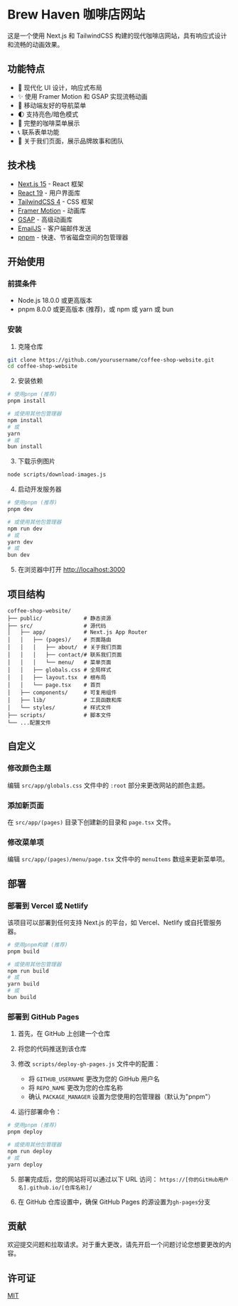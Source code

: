 # Brew Haven 咖啡店网站

这是一个使用 Next.js 和 TailwindCSS 构建的现代咖啡店网站，具有响应式设计和流畅的动画效果。

## 功能特点

- 🎨 现代化 UI 设计，响应式布局
- ✨ 使用 Framer Motion 和 GSAP 实现流畅动画
- 📱 移动端友好的导航菜单
- 🌓 支持亮色/暗色模式
- 📝 完整的咖啡菜单展示
- 📞 联系表单功能
- 📖 关于我们页面，展示品牌故事和团队

## 技术栈

- [Next.js 15](https://nextjs.org/) - React 框架
- [React 19](https://react.dev/) - 用户界面库
- [TailwindCSS 4](https://tailwindcss.com/) - CSS 框架
- [Framer Motion](https://www.framer.com/motion/) - 动画库
- [GSAP](https://greensock.com/gsap/) - 高级动画库
- [EmailJS](https://www.emailjs.com/) - 客户端邮件发送
- [pnpm](https://pnpm.io/) - 快速、节省磁盘空间的包管理器

## 开始使用

### 前提条件

- Node.js 18.0.0 或更高版本
- pnpm 8.0.0 或更高版本 (推荐)，或 npm 或 yarn 或 bun

### 安装

1. 克隆仓库

```bash
git clone https://github.com/yourusername/coffee-shop-website.git
cd coffee-shop-website
```

2. 安装依赖

```bash
# 使用pnpm (推荐)
pnpm install

# 或使用其他包管理器
npm install
# 或
yarn
# 或
bun install
```

3. 下载示例图片

```bash
node scripts/download-images.js
```

4. 启动开发服务器

```bash
# 使用pnpm (推荐)
pnpm dev

# 或使用其他包管理器
npm run dev
# 或
yarn dev
# 或
bun dev
```

5. 在浏览器中打开 [http://localhost:3000](http://localhost:3000)

## 项目结构

```
coffee-shop-website/
├── public/             # 静态资源
├── src/                # 源代码
│   ├── app/            # Next.js App Router
│   │   ├── (pages)/    # 页面路由
│   │   │   ├── about/  # 关于我们页面
│   │   │   ├── contact/# 联系我们页面
│   │   │   └── menu/   # 菜单页面
│   │   ├── globals.css # 全局样式
│   │   ├── layout.tsx  # 根布局
│   │   └── page.tsx    # 首页
│   ├── components/     # 可复用组件
│   ├── lib/            # 工具函数和库
│   └── styles/         # 样式文件
├── scripts/            # 脚本文件
└── ...配置文件
```

## 自定义

### 修改颜色主题

编辑 `src/app/globals.css` 文件中的 `:root` 部分来更改网站的颜色主题。

### 添加新页面

在 `src/app/(pages)` 目录下创建新的目录和 `page.tsx` 文件。

### 修改菜单项

编辑 `src/app/(pages)/menu/page.tsx` 文件中的 `menuItems` 数组来更新菜单项。

## 部署

### 部署到 Vercel 或 Netlify

该项目可以部署到任何支持 Next.js 的平台，如 Vercel、Netlify 或自托管服务器。

```bash
# 使用pnpm构建 (推荐)
pnpm build

# 或使用其他包管理器
npm run build
# 或
yarn build
# 或
bun build
```

### 部署到 GitHub Pages

1. 首先，在 GitHub 上创建一个仓库

2. 将您的代码推送到该仓库

3. 修改 `scripts/deploy-gh-pages.js` 文件中的配置：

   - 将 `GITHUB_USERNAME` 更改为您的 GitHub 用户名
   - 将 `REPO_NAME` 更改为您的仓库名称
   - 确认 `PACKAGE_MANAGER` 设置为您使用的包管理器（默认为"pnpm"）

4. 运行部署命令：

```bash
# 使用pnpm (推荐)
pnpm deploy

# 或使用其他包管理器
npm run deploy
# 或
yarn deploy
```

5. 部署完成后，您的网站将可以通过以下 URL 访问：
   `https://[你的GitHub用户名].github.io/[仓库名称]/`

6. 在 GitHub 仓库设置中，确保 GitHub Pages 的源设置为`gh-pages`分支

## 贡献

欢迎提交问题和拉取请求。对于重大更改，请先开启一个问题讨论您想要更改的内容。

## 许可证

[MIT](LICENSE)
